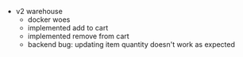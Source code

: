 - v2 warehouse
	- docker woes
	- implemented add to cart
	- implemented remove from cart
	- backend bug: updating item quantity doesn't work as expected